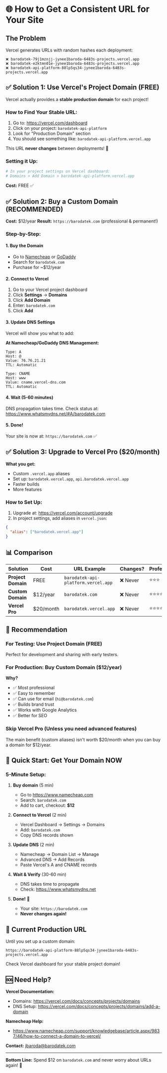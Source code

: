 # 🌐 How to Get a Consistent URL for Your Site

## The Problem
Vercel generates URLs with random hashes each deployment:
```
❌ barodatek-79j1mznjj-jynee1baroda-6483s-projects.vercel.app
❌ barodatek-e2ktmn01e-jynee1baroda-6483s-projects.vercel.app
❌ barodatek-api-platform-88lp5qs34-jynee1baroda-6483s-projects.vercel.app
```

## ✅ Solution 1: Use Vercel's Project Domain (FREE)

Vercel actually provides a **stable production domain** for each project!

### How to Find Your Stable URL:
1. Go to: https://vercel.com/dashboard
2. Click on your project: `barodatek-api-platform`
3. Look for "Production Domain" section
4. You should see something like: `barodatek-api-platform.vercel.app`

This URL **never changes** between deployments! 🎉

### Setting it Up:
```bash
# In your project settings on Vercel dashboard:
# Domains > Add Domain > barodatek-api-platform.vercel.app
```

**Cost:** FREE ✅

## ✅ Solution 2: Buy a Custom Domain (RECOMMENDED)

**Cost:** $12/year
**Result:** `https://barodatek.com` (professional & permanent!)

### Step-by-Step:

#### 1. Buy the Domain
- Go to [Namecheap](https://www.namecheap.com) or [GoDaddy](https://www.godaddy.com)
- Search for `barodatek.com`
- Purchase for ~$12/year

#### 2. Connect to Vercel
1. Go to your Vercel project dashboard
2. Click **Settings** → **Domains**
3. Click **Add Domain**
4. Enter: `barodatek.com`
5. Click **Add**

#### 3. Update DNS Settings
Vercel will show you what to add:

**At Namecheap/GoDaddy DNS Management:**
```
Type: A
Host: @
Value: 76.76.21.21
TTL: Automatic

Type: CNAME
Host: www
Value: cname.vercel-dns.com
TTL: Automatic
```

#### 4. Wait (5-60 minutes)
DNS propagation takes time. Check status at:
https://www.whatsmydns.net/#A/barodatek.com

#### 5. Done!
Your site is now at: `https://barodatek.com` ✅

## ✅ Solution 3: Upgrade to Vercel Pro ($20/month)

**What you get:**
- Custom `.vercel.app` aliases
- Set up: `barodatek.vercel.app`, `api.barodatek.vercel.app`
- Faster builds
- More features

### How to Set Up:
1. Upgrade at: https://vercel.com/account/upgrade
2. In project settings, add aliases in `vercel.json`:
```json
{
  "alias": ["barodatek.vercel.app"]
}
```

## 📊 Comparison

| Solution | Cost | URL Example | Changes? | Professional? |
|----------|------|-------------|----------|---------------|
| **Project Domain** | FREE | `barodatek-api-platform.vercel.app` | ❌ Never | ⭐⭐⭐ |
| **Custom Domain** | $12/year | `barodatek.com` | ❌ Never | ⭐⭐⭐⭐⭐ |
| **Vercel Pro** | $20/month | `barodatek.vercel.app` | ❌ Never | ⭐⭐⭐⭐ |

## 🎯 Recommendation

### For Testing: Use Project Domain (FREE)
Perfect for development and sharing with early testers.

### For Production: Buy Custom Domain ($12/year)
**Why?**
- ✅ Most professional
- ✅ Easy to remember
- ✅ Can use for email (`hi@barodatek.com`)
- ✅ Builds brand trust
- ✅ Works with Google Analytics
- ✅ Better for SEO

### Skip Vercel Pro (Unless you need advanced features)
The main benefit (custom aliases) isn't worth $20/month when you can buy a domain for $12/year.

## 🚀 Quick Start: Get Your Domain NOW

### 5-Minute Setup:
1. **Buy domain** (5 min)
   - Go to https://www.namecheap.com
   - Search: `barodatek.com`
   - Add to cart, checkout: **$12**

2. **Connect to Vercel** (2 min)
   - Vercel Dashboard → Settings → Domains
   - Add: `barodatek.com`
   - Copy DNS records shown

3. **Update DNS** (2 min)
   - Namecheap → Domain List → Manage
   - Advanced DNS → Add Records
   - Paste Vercel's A and CNAME records

4. **Wait & Verify** (30-60 min)
   - DNS takes time to propagate
   - Check: https://www.whatsmydns.net

5. **Done!** 🎉
   - Your site: `https://barodatek.com`
   - **Never changes again!**

## 📝 Current Production URL

Until you set up a custom domain:
```
https://barodatek-api-platform-88lp5qs34-jynee1baroda-6483s-projects.vercel.app
```

Check Vercel dashboard for your stable project domain!

## 🆘 Need Help?

**Vercel Documentation:**
- Domains: https://vercel.com/docs/concepts/projects/domains
- DNS Setup: https://vercel.com/docs/concepts/projects/domains/add-a-domain

**Namecheap Help:**
- https://www.namecheap.com/support/knowledgebase/article.aspx/9837/46/how-to-connect-a-domain-to-vercel/

**Contact:** jbaroda@barodatek.com

---

**Bottom Line:** Spend $12 on `barodatek.com` and never worry about URLs again! 🎯
